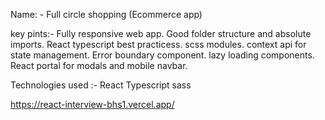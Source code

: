 Name: - Full circle shopping (Ecommerce app)

key pints:- 
Fully responsive web app. 
Good folder structure and absolute imports.
React typescript best practicess.
scss modules.
context api for state management.
Error boundary component.
lazy loading components.
React portal for modals and mobile navbar.


Technologies used :-
React
Typescript
sass


https://react-interview-bhs1.vercel.app/
